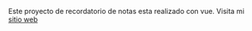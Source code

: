 Este proyecto de recordatorio de notas esta realizado con vue.
Visita mi [sitio web](https://Gorkacp.github.io/Notas-con-vue)
